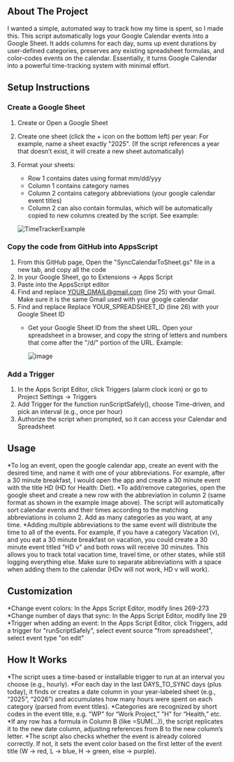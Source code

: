 ## About The Project

I wanted a simple, automated way to track how my time is spent, so I made this. This script automatically logs your Google Calendar events into a Google Sheet. It adds columns for each day, sums up event durations by user-defined categories, preserves any existing spreadsheet formulas, and color-codes events on the calendar. Essentially, it turns Google Calendar into a powerful time-tracking system with minimal effort.



## Setup Instructions

### Create a Google Sheet

1. Create or Open a Google Sheet
2. Create one sheet (click the + icon on the bottom left) per year: For example, name a sheet exactly "2025". (If the script references a year that doesn’t exist, it will create a new sheet automatically)
3. Format your sheets:
    * Row 1 contains dates using format mm/dd/yyy
    * Column 1 contains category names
    * Column 2 contains category abbreviations (your google calendar event titles)
    * Column 2 can also contain formulas, which will be automatically copied to new columns created by the script. See example:


    ![TimeTrackerExample](https://github.com/user-attachments/assets/4310b892-7276-49da-9b68-f5880c894150)


### Copy the code from GitHub into AppsScript

1. From this GitHub page, Open the "SyncCalendarToSheet.gs" file in a new tab, and copy all the code
3. In your Google Sheet, go to Extensions → Apps Script
4. Paste into the AppsScript editor
5. Find and replace YOUR_GMAIL@gmail.com (line 25) with your Gmail. Make sure it is the same Gmail used with your google calendar
6. Find and replace Replace YOUR_SPREADSHEET_ID (line 26) with your Google Sheet ID
    * Get your Google Sheet ID from the sheet URL. Open your spreadsheet in a browser, and copy the string of letters and numbers that come after the "/d/" portion of the URL. Example:


       ![image](https://github.com/user-attachments/assets/def719d9-3dba-4cdb-bda4-f4de3a67af55)


### Add a Trigger

1. In the Apps Script Editor, click Triggers (alarm clock icon) or go to Project Settings → Triggers
2. Add Trigger for the function runScriptSafely(), choose Time-driven, and pick an interval (e.g., once per hour)
3. Authorize the script when prompted, so it can access your Calendar and Spreadsheet



## Usage
   *To log an event, open the google calendar app, create an event with the desired time, and name it with one of your abbreviations. For example, after a 30 minute breakfast, I would open the app and create a 30 minute event with the title HD (HD for Health: Diet). 
   *To add/remove categories, open the google sheet and create a new row with the abbreviation in column 2 (same format as shown in the example image above). The script will automatically sort calendar events and their times according to the matching abbreviations in column 2. Add as many categories as you want, at any time.
   *Adding multiple abbreviations to the same event will distribute the time to all of the events. For example, if you have a category Vacation (v), and you eat a 30 minute breakfast on vacation, you could create a 30 minute event titled "HD v" and both rows will receive 30 minutes. This allows you to track total vacation time, travel time, or other states, while still logging everything else. Make sure to separate abbreviations with a space when adding them to the calendar (HDv will not work, HD v will work).



## Customization
*Change event colors: In the Apps Script Editor, modify lines 269-273
*Change number of days that sync: In the Apps Script Editor, modify line 29
*Trigger when adding an event: In the Apps Script Editor, click Triggers, add a trigger for "runScriptSafely", select event source "from spreadsheet", select event type "on edit"



## How It Works

*The script uses a time-based or installable trigger to run at an interval you choose (e.g., hourly).
*For each day in the last DAYS_TO_SYNC days (plus today), it finds or creates a date column in your year-labeled sheet (e.g., “2025”, “2026”) and accumulates how many hours were spent on each category (parsed from event titles).
*Categories are recognized by short codes in the event title, e.g. "WP" for “Work Project,” "H" for “Health,” etc.
*If any row has a formula in Column B (like =SUM(...)), the script replicates it to the new date column, adjusting references from B to the new column’s letter.
*The script also checks whether the event is already colored correctly. If not, it sets the event color based on the first letter of the event title (W → red, L → blue, H → green, else → purple).
